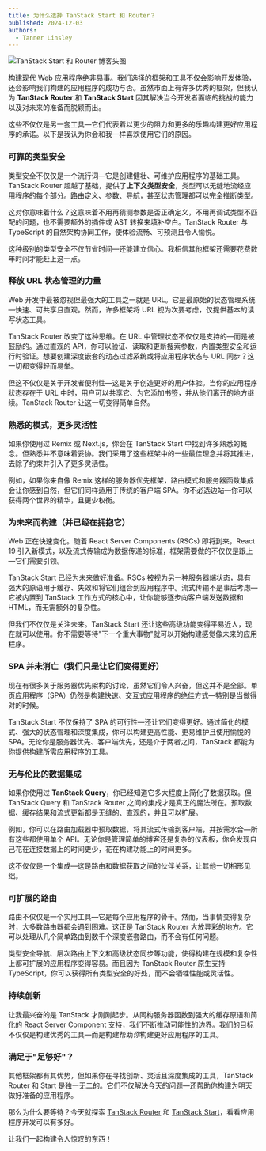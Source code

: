 ```yaml
---
title: 为什么选择 TanStack Start 和 Router？
published: 2024-12-03
authors:
  - Tanner Linsley
---
```


![TanStack Start 和 Router 博客头图](/blog-assets/why-tanstack-start-and-router/tanstack-start-blog-header.jpg)

构建现代 Web 应用程序绝非易事。我们选择的框架和工具不仅会影响开发体验，还会影响我们构建的应用程序的成功与否。虽然市面上有许多优秀的框架，但我认为 **TanStack Router** 和 **TanStack Start** 因其解决当今开发者面临的挑战的能力以及对未来的准备而脱颖而出。

这些不仅仅是另一套工具—它们代表着以更少的阻力和更多的乐趣构建更好应用程序的承诺。以下是我认为你会和我一样喜欢使用它们的原因。

### 可靠的类型安全

类型安全不仅仅是一个流行词—它是创建健壮、可维护应用程序的基础工具。TanStack Router 超越了基础，提供了**上下文类型安全**，类型可以无缝地流经应用程序的每个部分。路由定义、参数、导航，甚至状态管理都可以完全推断类型。

这对你意味着什么？这意味着不用再猜测参数是否正确定义，不用再调试类型不匹配的问题，也不需要额外的插件或 AST 转换来填补空白。TanStack Router 与 TypeScript 的自然架构协同工作，使体验流畅、可预测且令人愉悦。

这种级别的类型安全不仅节省时间—还能建立信心。我相信其他框架还需要花费数年时间才能赶上这一点。

### 释放 URL 状态管理的力量

Web 开发中最被忽视但最强大的工具之一就是 URL。它是最原始的状态管理系统—快速、可共享且直观。然而，许多框架将 URL 视为次要考虑，仅提供基本的读写状态工具。

TanStack Router 改变了这种思维。在 URL 中管理状态不仅仅是支持的—而是被鼓励的。通过直观的 API，你可以验证、读取和更新搜索参数，内置类型安全和运行时验证。想要创建深度嵌套的动态过滤系统或将应用程序状态与 URL 同步？这一切都变得轻而易举。

但这不仅仅是关于开发者便利性—这是关于创造更好的用户体验。当你的应用程序状态存在于 URL 中时，用户可以共享它、为它添加书签，并从他们离开的地方继续。TanStack Router 让这一切变得简单自然。

### 熟悉的模式，更多灵活性

如果你使用过 Remix 或 Next.js，你会在 TanStack Start 中找到许多熟悉的概念。但熟悉并不意味着妥协。我们采用了这些框架中的一些最佳理念并将其推进，去除了约束并引入了更多灵活性。

例如，如果你来自像 Remix 这样的服务器优先框架，路由模式和服务器函数集成会让你感到自然，但它们同样适用于传统的客户端 SPA。你不必选边站—你可以获得两个世界的精华，且更少权衡。

### 为未来而构建（并已经在拥抱它）

Web 正在快速变化。随着 React Server Components (RSCs) 即将到来，React 19 引入新模式，以及流式传输成为数据传递的标准，框架需要做的不仅仅是跟上—它们需要引领。

TanStack Start 已经为未来做好准备。RSCs 被视为另一种服务器端状态，具有强大的原语用于缓存、失效和将它们组合到应用程序中。流式传输不是事后考虑—它被内置到 TanStack 工作方式的核心中，让你能够逐步向客户端发送数据和 HTML，而无需额外的复杂性。

但我们不仅仅是关注未来。TanStack Start 还让这些高级功能变得平易近人，现在就可以使用。你不需要等待"下一个重大事物"就可以开始构建感觉像未来的应用程序。

### SPA 并未消亡（我们只是让它们变得更好）

现在有很多关于服务器优先架构的讨论，虽然它们令人兴奋，但这并不是全部。单页应用程序（SPA）仍然是构建快速、交互式应用程序的绝佳方式—特别是当做得对的时候。

TanStack Start 不仅保持了 SPA 的可行性—还让它们变得更好。通过简化的模式、强大的状态管理和深度集成，你可以构建更高性能、更易维护且使用愉悦的 SPA。无论你是服务器优先、客户端优先，还是介于两者之间，TanStack 都能为你提供构建所需应用程序的工具。

### 无与伦比的数据集成

如果你使用过 **TanStack Query**，你已经知道它多大程度上简化了数据获取。但 TanStack Query 和 TanStack Router 之间的集成才是真正的魔法所在。预取数据、缓存结果和流式更新都是无缝的、直观的，并且可以扩展。

例如，你可以在路由加载器中预取数据，将其流式传输到客户端，并按需水合—所有这些都使用单个 API。无论你是管理简单的博客还是复杂的仪表板，你会发现自己花在连接数据上的时间更少，花在构建功能上的时间更多。

这不仅仅是一个集成—这是路由和数据获取之间的伙伴关系，让其他一切相形见绌。

### 可扩展的路由

路由不仅仅是一个实用工具—它是每个应用程序的骨干。然而，当事情变得复杂时，大多数路由器都会遇到困难。这正是 TanStack Router 大放异彩的地方。它可以处理从几个简单路由到数千个深度嵌套路由，而不会有任何问题。

类型安全导航、层次路由上下文和高级状态同步等功能，使得构建在规模和复杂性上都可扩展的应用程序变得容易。而且因为 TanStack Router 原生支持 TypeScript，你可以获得所有类型安全的好处，而不会牺牲性能或灵活性。

### 持续创新

让我最兴奋的是 TanStack 才刚刚起步。从同构服务器函数到强大的缓存原语和简化的 React Server Component 支持，我们不断推动可能性的边界。我们的目标不仅仅是构建优秀的工具—而是构建帮助*你*构建更好应用程序的工具。

### 满足于"足够好"？

其他框架都有其优势，但如果你在寻找创新、灵活且深度集成的工具，TanStack Router 和 Start 是独一无二的。它们不仅解决今天的问题—还帮助你构建为明天做好准备的应用程序。

那么为什么要等待？今天就探索 [TanStack Router](https://tanstack.dev/router) 和 [TanStack Start](https://tanstack.dev/start)，看看应用程序开发可以有多好。

让我们一起构建令人惊叹的东西！
